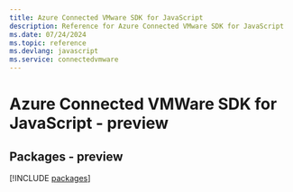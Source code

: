```yaml
---
title: Azure Connected VMware SDK for JavaScript
description: Reference for Azure Connected VMware SDK for JavaScript
ms.date: 07/24/2024
ms.topic: reference
ms.devlang: javascript
ms.service: connectedvmware
---
```

# Azure Connected VMWare SDK for JavaScript - preview
## Packages - preview
[!INCLUDE [packages](connected-vmware-index.md)]